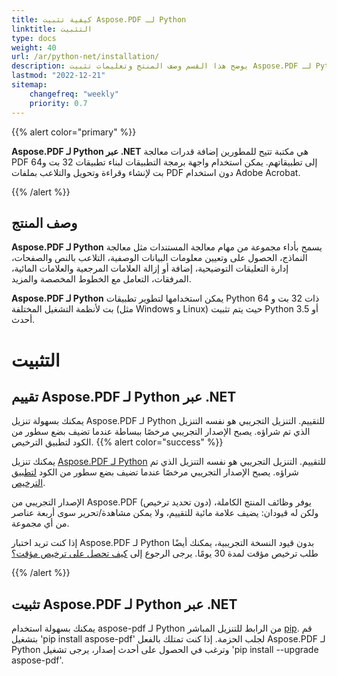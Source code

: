 ```yaml
---
title: كيفية تثبيت Aspose.PDF لـ Python
linktitle: التثبيت
type: docs
weight: 40
url: /ar/python-net/installation/
description: يوضح هذا القسم وصف المنتج وتعليمات تثبيت Aspose.PDF لـ Python.
lastmod: "2022-12-21"
sitemap:
    changefreq: "weekly"
    priority: 0.7
---
```


{{% alert color="primary" %}}

**Aspose.PDF لـ Python عبر .NET** هي مكتبة تتيح للمطورين إضافة قدرات معالجة PDF إلى تطبيقاتهم. يمكن استخدام واجهة برمجة التطبيقات لبناء تطبيقات 32 بت و64 بت لإنشاء وقراءة وتحويل والتلاعب بملفات PDF دون استخدام Adobe Acrobat.

{{% /alert %}}

## وصف المنتج

**Aspose.PDF لـ Python** يسمح بأداء مجموعة من مهام معالجة المستندات مثل معالجة النماذج، الحصول على وتعيين معلومات البيانات الوصفية، التلاعب بالنص والصفحات، إدارة التعليقات التوضيحية، إضافة أو إزالة العلامات المرجعية والعلامات المائية، المرفقات، التعامل مع الخطوط المخصصة والمزيد.

 **Aspose.PDF لـ Python** يمكن استخدامها لتطوير تطبيقات Python ذات 32 بت و 64 بت لأنظمة التشغيل المختلفة (مثل Windows و Linux) حيث يتم تثبيت Python 3.5 أو أحدث.

# التثبيت

## تقييم Aspose.PDF لـ Python عبر .NET

يمكنك بسهولة تنزيل Aspose.PDF لـ Python للتقييم. التنزيل التجريبي هو نفسه التنزيل الذي تم شراؤه. يصبح الإصدار التجريبي مرخصًا ببساطة عندما تضيف بضع سطور من الكود لتطبيق الترخيص.
{{% alert color="success" %}}

يمكنك تنزيل [Aspose.PDF لـ Python](https://releases.aspose.com/pdf/pythonnet/) للتقييم. التنزيل التجريبي هو نفسه التنزيل الذي تم شراؤه. يصبح الإصدار التجريبي مرخصًا عندما تضيف بضع سطور من الكود [لتطبيق الترخيص](/pdf/ar/python-net/licensing/).

الإصدار التجريبي من Aspose.PDF (دون تحديد ترخيص) يوفر وظائف المنتج الكاملة، ولكن له قيودان: يضيف علامة مائية للتقييم، ولا يمكن مشاهدة/تحرير سوى أربعة عناصر من أي مجموعة.

إذا كنت تريد اختبار Aspose.PDF لـ Python بدون قيود النسخة التجريبية، يمكنك أيضًا طلب ترخيص مؤقت لمدة 30 يومًا. يرجى الرجوع إلى [كيف تحصل على ترخيص مؤقت؟](https://purchase.aspose.com/temporary-license)

{{% /alert %}}

## تثبيت Aspose.PDF لـ Python عبر .NET

يمكنك بسهولة استخدام aspose-pdf لـ Python من الرابط للتنزيل المباشر [pip](https://pypi.org/project/aspose-pdf/). 
قم بتشغيل 'pip install aspose-pdf' لجلب الحزمة. إذا كنت تمتلك بالفعل Aspose.PDF لـ Python وترغب في الحصول على أحدث إصدار، يرجى تشغيل 'pip install --upgrade aspose-pdf'.